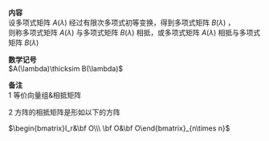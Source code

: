 **内容**  
设多项式矩阵 $A(\lambda)$ 经过有限次多项式初等变换，得到多项式矩阵 $B(\lambda)$ ，  
则称多项式矩阵 $A(\lambda)$ 与多项式矩阵 $B(\lambda)$ 相抵，或多项式矩阵 $A(\lambda)$ 相抵与多项式矩阵 $B(\lambda)$  
  
**数学记号**  
 $A(\lambda)\thicksim B(\lambda)$  
  
**备注**  
1 等价向量组&相抵矩阵  
  
2 方阵的相抵矩阵是形如以下的方阵  
  
 $\begin{bmatrix}I_r&\bf O\\\ \bf O&\bf O\end{bmatrix}_{n\times n}$  
